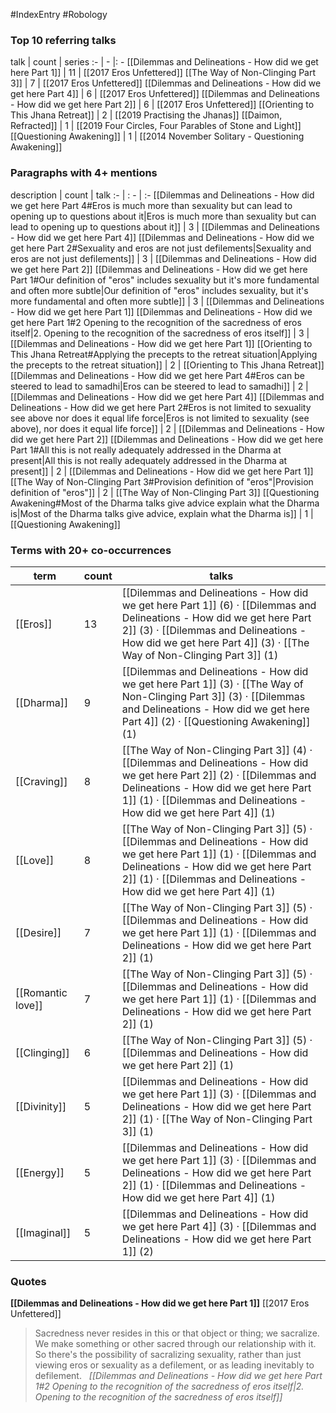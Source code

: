 #IndexEntry #Robology

### Top 10 referring talks
talk | count | series
:- | - |: -
[[Dilemmas and Delineations - How did we get here Part 1]] | 11 | [[2017 Eros Unfettered]]
[[The Way of Non-Clinging Part 3]] | 7 | [[2017 Eros Unfettered]]
[[Dilemmas and Delineations - How did we get here Part 4]] | 6 | [[2017 Eros Unfettered]]
[[Dilemmas and Delineations - How did we get here Part 2]] | 6 | [[2017 Eros Unfettered]]
[[Orienting to This Jhana Retreat]] | 2 | [[2019 Practising the Jhanas]]
[[Daimon, Refracted]] | 1 | [[2019 Four Circles, Four Parables of Stone and Light]]
[[Questioning Awakening]] | 1 | [[2014 November Solitary - Questioning Awakening]]

### Paragraphs with 4+ mentions
description | count | talk
:- | : - | :-
[[Dilemmas and Delineations - How did we get here Part 4#Eros is much more than sexuality but can lead to opening up to questions about it\|Eros is much more than sexuality but can lead to opening up to questions about it]] | 3 | [[Dilemmas and Delineations - How did we get here Part 4]]
[[Dilemmas and Delineations - How did we get here Part 2#Sexuality and eros are not just defilements\|Sexuality and eros are not just defilements]] | 3 | [[Dilemmas and Delineations - How did we get here Part 2]]
[[Dilemmas and Delineations - How did we get here Part 1#Our definition of "eros" includes sexuality but it's more fundamental and often more subtle\|Our definition of "eros" includes sexuality, but it's more fundamental and often more subtle]] | 3 | [[Dilemmas and Delineations - How did we get here Part 1]]
[[Dilemmas and Delineations - How did we get here Part 1#2 Opening to the recognition of the sacredness of eros itself\|2. Opening to the recognition of the sacredness of eros itself]] | 3 | [[Dilemmas and Delineations - How did we get here Part 1]]
[[Orienting to This Jhana Retreat#Applying the precepts to the retreat situation\|Applying the precepts to the retreat situation]] | 2 | [[Orienting to This Jhana Retreat]]
[[Dilemmas and Delineations - How did we get here Part 4#Eros can be steered to lead to samadhi\|Eros can be steered to lead to samadhi]] | 2 | [[Dilemmas and Delineations - How did we get here Part 4]]
[[Dilemmas and Delineations - How did we get here Part 2#Eros is not limited to sexuality see above nor does it equal life force\|Eros is not limited to sexuality (see above), nor does it equal life force]] | 2 | [[Dilemmas and Delineations - How did we get here Part 2]]
[[Dilemmas and Delineations - How did we get here Part 1#All this is not really adequately addressed in the Dharma at present\|All this is not really adequately addressed in the Dharma at present]] | 2 | [[Dilemmas and Delineations - How did we get here Part 1]]
[[The Way of Non-Clinging Part 3#Provision definition of "eros"\|Provision definition of "eros"]] | 2 | [[The Way of Non-Clinging Part 3]]
[[Questioning Awakening#Most of the Dharma talks give advice explain what the Dharma is\|Most of the Dharma talks give advice, explain what the Dharma is]] | 1 | [[Questioning Awakening]]

### Terms with 20+ co-occurrences
term | count | talks
-|-|-
[[Eros]] | 13 | <span class="counts">[[Dilemmas and Delineations - How did we get here Part 1]] (6) · [[Dilemmas and Delineations - How did we get here Part 2]] (3) · [[Dilemmas and Delineations - How did we get here Part 4]] (3) · [[The Way of Non-Clinging Part 3]] (1)</span> 
[[Dharma]] | 9 | <span class="counts">[[Dilemmas and Delineations - How did we get here Part 1]] (3) · [[The Way of Non-Clinging Part 3]] (3) · [[Dilemmas and Delineations - How did we get here Part 4]] (2) · [[Questioning Awakening]] (1)</span> 
[[Craving]] | 8 | <span class="counts">[[The Way of Non-Clinging Part 3]] (4) · [[Dilemmas and Delineations - How did we get here Part 2]] (2) · [[Dilemmas and Delineations - How did we get here Part 1]] (1) · [[Dilemmas and Delineations - How did we get here Part 4]] (1)</span> 
[[Love]] | 8 | <span class="counts">[[The Way of Non-Clinging Part 3]] (5) · [[Dilemmas and Delineations - How did we get here Part 1]] (1) · [[Dilemmas and Delineations - How did we get here Part 2]] (1) · [[Dilemmas and Delineations - How did we get here Part 4]] (1)</span> 
[[Desire]] | 7 | <span class="counts">[[The Way of Non-Clinging Part 3]] (5) · [[Dilemmas and Delineations - How did we get here Part 1]] (1) · [[Dilemmas and Delineations - How did we get here Part 2]] (1)</span> 
[[Romantic love]] | 7 | <span class="counts">[[The Way of Non-Clinging Part 3]] (5) · [[Dilemmas and Delineations - How did we get here Part 1]] (1) · [[Dilemmas and Delineations - How did we get here Part 2]] (1)</span> 
[[Clinging]] | 6 | <span class="counts">[[The Way of Non-Clinging Part 3]] (5) · [[Dilemmas and Delineations - How did we get here Part 2]] (1)</span> 
[[Divinity]] | 5 | <span class="counts">[[Dilemmas and Delineations - How did we get here Part 1]] (3) · [[Dilemmas and Delineations - How did we get here Part 2]] (1) · [[The Way of Non-Clinging Part 3]] (1)</span> 
[[Energy]] | 5 | <span class="counts">[[Dilemmas and Delineations - How did we get here Part 1]] (3) · [[Dilemmas and Delineations - How did we get here Part 2]] (1) · [[Dilemmas and Delineations - How did we get here Part 4]] (1)</span> 
[[Imaginal]] | 5 | <span class="counts">[[Dilemmas and Delineations - How did we get here Part 4]] (3) · [[Dilemmas and Delineations - How did we get here Part 1]] (2)</span> 

### Quotes
**[[Dilemmas and Delineations - How did we get here Part 1]]**
<span class="counts">[[2017 Eros Unfettered]]</span>
> Sacredness never resides in this or that object or thing; we sacralize. We make something or other sacred through our relationship with it. So there's the possibility of sacralizing sexuality, rather than just viewing eros or sexuality as a defilement, or as leading inevitably to defilement. &nbsp;&nbsp;<span class="counts">_[[Dilemmas and Delineations - How did we get here Part 1#2 Opening to the recognition of the sacredness of eros itself|2. Opening to the recognition of the sacredness of eros itself]]_</span>



